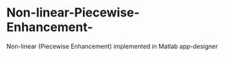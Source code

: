 # Non-linear-Piecewise-Enhancement-
Non-linear (Piecewise Enhancement) implemented in Matlab  app-designer
